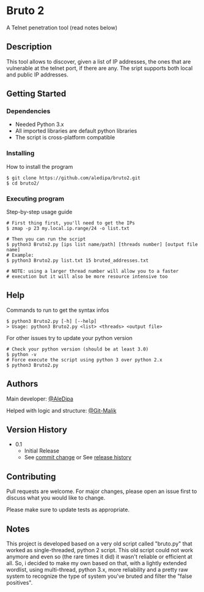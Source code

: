 # Bruto 2

A Telnet penetration tool
(read notes below)

## Description

This tool allows to discover, given a list of IP addresses, the ones that are
vulnerable at the telnet port, if there are any.
The sript supports both local and public IP addresses.


## Getting Started

### Dependencies

* Needed Python 3.x
* All imported libraries are default python libraries
* The script is cross-platform compatible

### Installing

How to install the program
 ```
 $ git clone https://github.com/aledipa/bruto2.git
 $ cd bruto2/
 ```

### Executing program
 
Step-by-step usage guide
```
# First thing first, you'll need to get the IPs
$ zmap -p 23 my.local.ip.range/24 -o list.txt

# Then you can run the script
$ python3 Bruto2.py [ips list name/path] [threads number] [output file name]
# Example:
$ python3 Bruto2.py list.txt 15 bruted_addresses.txt

# NOTE: using a larger thread number will allow you to a faster 
# execution but it will also be more resource intensive too
```

## Help

Commands to run to get the syntax infos
```
$ python3 Bruto2.py [-h] [--help]
> Usage: python3 Bruto2.py <list> <threads> <output file>
```
For other issues try to update your python version
```
# Check your python version (should be at least 3.0)
$ python -v
# Force execute the script using python 3 over python 2.x
$ python3 Bruto2.py
```

## Authors

Main developer: [@AleDipa](https://github.com/aledipa)

Helped with logic and structure: [@Git-Malik](https://github.com/git-malik)

## Version History

* 0.1
    * Initial Release
    * See [commit change](https://github.com/aledipa/bruto2/commits/main) or See [release history](https://github.com/aledipa/bruto2/releases)

## Contributing
Pull requests are welcome. For major changes, please open an issue first to discuss what you would like to change.

Please make sure to update tests as appropriate.

## Notes
This project is developed based on a very old script called "bruto.py" that worked
as single-threaded, python 2 script. This old script could not work anymore and even so (the rare times it did)
it wasn't reliable or efficient at all. So, i decided to make my own based on that, with a lightly extended wordlist, using multi-thread, python 3.x, more reliability and a pretty raw system to recognize the type of system you've bruted and filter the "false positives".
